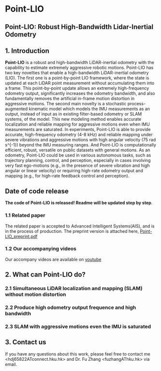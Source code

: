 # Point-LIO
## Point-LIO: Robust High-Bandwidth Lidar-Inertial Odometry

## 1. Introduction
**Point-LIO** is a robust and high-bandwidth LiDAR-inertial odometry with the capability to estimate extremely aggressive robotic motions. Point-LIO has two key novelties that enable a high-bandwidth LiDAR-inertial odometry (LIO). The first one is a point-by-point LIO framework, where the state is updated at each LiDAR point measurement without accumulating them into a frame. This point-by-point update allows an extremely high-frequency odometry output, significantly increases the odometry bandwidth, and also fundamentally removes the artificial in-frame motion distortion in aggressive motions. The second main novelty is a stochastic process-augmented kinematic model which models the IMU measurements as an output, instead of input as in existing filter-based odometry or SLAM systems, of the model. This new modeling method enables accurate localization and reliable mapping for aggressive motions even when IMU measurements are saturated. In experiments, Point-LIO is able to provide accurate, high-frequency odometry (4-8 kHz) and reliable mapping under severe vibrations and aggressive motions with high angular velocity (75 rad s^{-1}) beyond the IMU measuring ranges. And Point-LIO is computationally efficient, robust, versatile on public datasets with general motions. As an odometry, Point-LIO could be used in various autonomous tasks, such as trajectory planning, control, and perception, especially in cases involving very fast ego-motions (e.g., in the presence of severe vibration and high angular or linear velocity) or requiring high-rate odometry output and mapping (e.g., for high-rate feedback control and perception).

## **Date of code release**
**The code of Point-LIO is released! Readme will be updated step by step**.

### 1.1 Related paper
The related paper is accepted to Advanced Intelligent Systems(AIS), and is in the process of production. The preprint version is attached here, [Point-LIO_preprint.pdf](https://github.com/hku-mars/Point-LIO/files/10989136/Point-LIO_preprint.pdf)


### 1.2 Our accompanying videos
Our accompany videos are available on [youtube](https://youtu.be/oS83xUs42Uw)

## 2. What can Point-LIO do?
### 2.1 Simultaneous LiDAR localization and mapping (SLAM) without motion distortion

### 2.2 Produce high odometry output frequence and high bandwidth

### 2.3 SLAM with aggressive motions even the IMU is saturated

## 3. Contact us
If you have any questions about this work, please feel free to contact me <hdj65822ATconnect.hku.hk> and Dr. Fu Zhang <fuzhangAThku.hk> via email.
